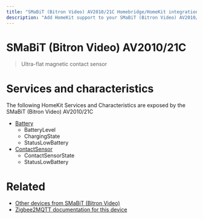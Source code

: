 ```yaml
---
title: "SMaBiT (Bitron Video) AV2010/21C Homebridge/HomeKit integration"
description: "Add HomeKit support to your SMaBiT (Bitron Video) AV2010/21C, using Homebridge, Zigbee2MQTT and homebridge-z2m."
---
```

<!---
This file has been GENERATED using src/docgen/docgen.ts
DO NOT EDIT THIS FILE MANUALLY!
-->
# SMaBiT (Bitron Video) AV2010/21C
> Ultra-flat magnetic contact sensor


# Services and characteristics
The following HomeKit Services and Characteristics are exposed by
the SMaBiT (Bitron Video) AV2010/21C

* [Battery](../../battery.md)
  * BatteryLevel
  * ChargingState
  * StatusLowBattery
* [ContactSensor](../../sensors.md)
  * ContactSensorState
  * StatusLowBattery


# Related
* [Other devices from SMaBiT (Bitron Video)](../index.md#smabit_bitron_video)
* [Zigbee2MQTT documentation for this device](https://www.zigbee2mqtt.io/devices/AV2010_21C.html)